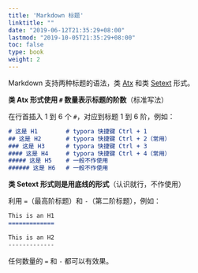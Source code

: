 ```yaml
---
title: 'Markdown 标题'
linktitle: ""
date: "2019-06-12T21:35:29+08:00"
lastmod: "2019-10-05T21:35:29+08:00"
toc: false
type: book
weight: 2
---
```


Markdown 支持两种标题的语法，类 [Atx](http://www.aaronsw.com/2002/atx/) 和类 [Setext](http://docutils.sourceforge.net/mirror/setext.html) 形式。

**类 Atx 形式使用 `#` 数量表示标题的阶数**（标准写法）

在行首插入 1 到 6 个 `#`，对应到标题 1 到 6 阶，例如：

```markdown
# 这是 H1        # typora 快捷键 Ctrl + 1
## 这是 H2       # typora 快捷键 Ctrl + 2（常用）
### 这是 H3      # typora 快捷键 Ctrl + 3
#### 这是 H4     # typora 快捷键 Ctrl + 4（常用）
##### 这是 H5    # 一般不作使用
###### 这是 H6   # 一般不作使用
```



**类 Setext 形式则是用底线的形式**（认识就行，不作使用）

利用 `=`（最高阶标题）和 `-`（第二阶标题），例如：

```markdown
This is an H1
=============

This is an H2
-------------
```

任何数量的 `=` 和 `-` 都可以有效果。


